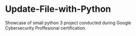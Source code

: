 # Update-File-with-Python
Showcase of small python 3 project conducted during Google Cybersecurity Proffesional certification.
